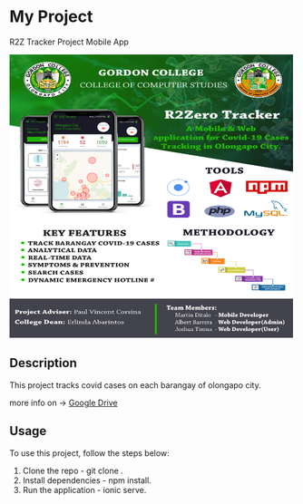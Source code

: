 # My Project

R2Z Tracker Project Mobile App

<img src="/src/assets/icon/R2Z_Poster.png" alt="Alt Text" width="500" height="500"/>

## Description

This project tracks covid cases on each barangay of olongapo city.

more info on -> [Google Drive](https://drive.google.com/drive/u/0/folders/1JTjU1rEUWLuLSmrnfWJg4O87RYB4S1uO)

## Usage

To use this project, follow the steps below:
1. Clone the repo - git clone <repo-link>.
2. Install dependencies - npm install.
3. Run the application - ionic serve.
